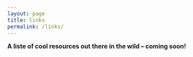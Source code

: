 ```yaml
---
layout: page
title: links
permalink: /links/
---
```


**A liste of cool resources out there in the wild – coming soon!**
